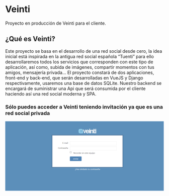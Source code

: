 # Veinti

Proyecto en producción de Veinti para el cliente.

## ¿Qué es Veinti?

Este proyecto se basa en el desarrollo de una red social desde cero, la idea inicial está inspirada en la antigua red social española “Tuenti” para ello desarrollaremos todos los servicios que corresponden con este tipo de aplicación, así como, subida de imágenes, compartir momentos con tus amigos, mensajería privada... 
El proyecto constará de dos aplicaciones, front-end y back-end, que serán desarrolladas en VueJS y Django respectivamente, usaremos una base de datos SQLite. Nuestro backend se encargará de suministrar una Api que será consumida por el cliente haciendo así una red social moderna y SPA. 
### Sólo puedes acceder a Veinti teniendo invitación ya que es una red social privada
![Imagen de inicio de Veinti](https://github.com/bmacm9/DIST-VEINTI/blob/master/static/0.png?raw=true)
